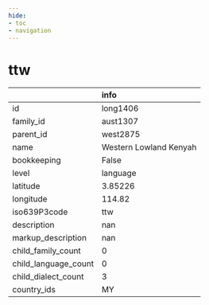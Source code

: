 ```yaml
---
hide:
- toc
- navigation
---
```

# ttw
|                      | info                   |
|:---------------------|:-----------------------|
| id                   | long1406               |
| family_id            | aust1307               |
| parent_id            | west2875               |
| name                 | Western Lowland Kenyah |
| bookkeeping          | False                  |
| level                | language               |
| latitude             | 3.85226                |
| longitude            | 114.82                 |
| iso639P3code         | ttw                    |
| description          | nan                    |
| markup_description   | nan                    |
| child_family_count   | 0                      |
| child_language_count | 0                      |
| child_dialect_count  | 3                      |
| country_ids          | MY                     |
